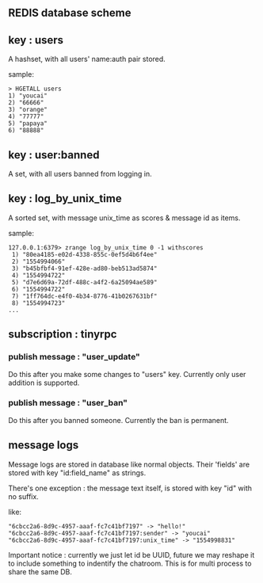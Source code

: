 REDIS database scheme
---------------------

## key : users

A hashset, with all users' name:auth pair stored.

sample:

```
> HGETALL users
1) "youcai"
2) "66666"
3) "orange"
4) "77777"
5) "papaya"
6) "88888"
```

## key : user:banned

A set, with all users banned from logging in.

## key : log_by_unix_time

A sorted set, with message unix_time as scores & message id as items.

sample:

```
127.0.0.1:6379> zrange log_by_unix_time 0 -1 withscores
 1) "80ea4185-e02d-4338-855c-0ef5d4b6f4ee"
 2) "1554994066"
 3) "b45bfbf4-91ef-428e-ad80-beb513ad5874"
 4) "1554994722"
 5) "d7e6d69a-72df-488c-a4f2-6a25094ae589"
 6) "1554994722"
 7) "1ff764dc-e4f0-4b34-8776-41b0267631bf"
 8) "1554994723"
...
```

## subscription : tinyrpc

### publish message : "user_update"

Do this after you make some changes to "users" key. Currently only user addition is supported.

### publish message : "user_ban"

Do this after you banned someone. Currently the ban is permanent.

## message logs

Message logs are stored in database like normal objects. Their 'fields' are stored with key "id:field_name" as strings.

There's one exception : the message text itself, is stored with key "id" with no suffix.

like:
```
"6cbcc2a6-8d9c-4957-aaaf-fc7c41bf7197" -> "hello!"
"6cbcc2a6-8d9c-4957-aaaf-fc7c41bf7197:sender" -> "youcai"
"6cbcc2a6-8d9c-4957-aaaf-fc7c41bf7197:unix_time" -> "1554998831"
```

Important notice : currently we just let id be UUID, future we may reshape it to include something to indentify the
chatroom. This is for multi process to share the same DB.


